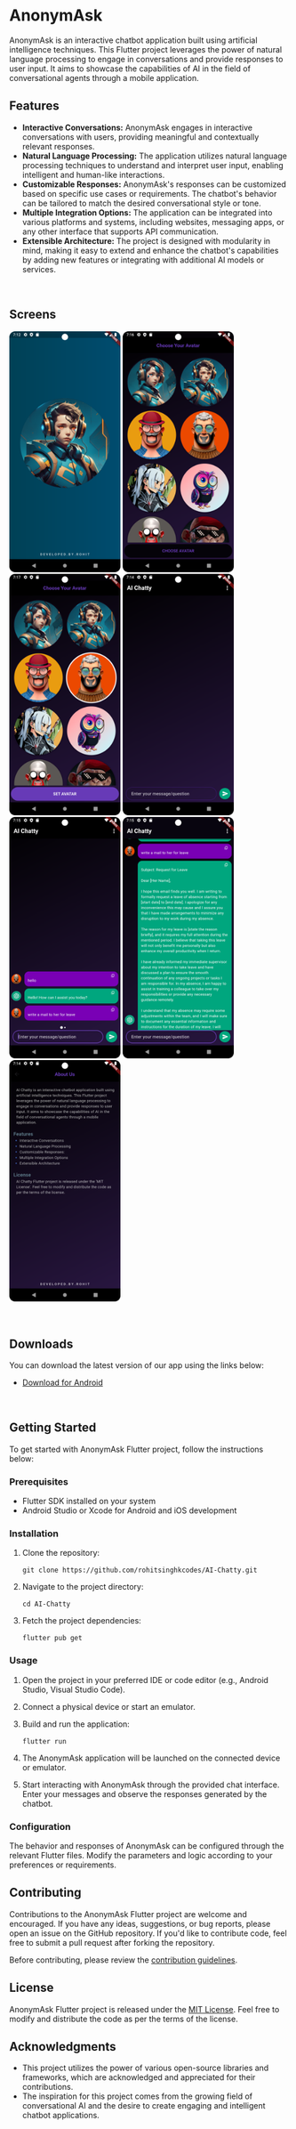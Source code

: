 # AnonymAsk

AnonymAsk is an interactive chatbot application built using artificial intelligence techniques. This Flutter project leverages the power of natural language processing to engage in conversations and provide responses to user input. It aims to showcase the capabilities of AI in the field of conversational agents through a mobile application.

## Features

- **Interactive Conversations:** AnonymAsk engages in interactive conversations with users, providing meaningful and contextually relevant responses.
- **Natural Language Processing:** The application utilizes natural language processing techniques to understand and interpret user input, enabling intelligent and human-like interactions.
- **Customizable Responses:** AnonymAsk's responses can be customized based on specific use cases or requirements. The chatbot's behavior can be tailored to match the desired conversational style or tone.
- **Multiple Integration Options:** The application can be integrated into various platforms and systems, including websites, messaging apps, or any other interface that supports API communication.
- **Extensible Architecture:** The project is designed with modularity in mind, making it easy to extend and enhance the chatbot's capabilities by adding new features or integrating with additional AI models or services.

<br>

## Screens

<p float="left">
  <img src="https://github.com/rohitsinghkcodes/RESOURCES/blob/master/Ai%20Chatty/img1.png" width="200" />
  <img src="https://github.com/rohitsinghkcodes/RESOURCES/blob/master/Ai%20Chatty/img2.png" width="200" />
  <img src="https://github.com/rohitsinghkcodes/RESOURCES/blob/master/Ai%20Chatty/img3.png" width="200" />
  <img src="https://github.com/rohitsinghkcodes/RESOURCES/blob/master/Ai%20Chatty/img4.png" width="200" />
  <img src="https://github.com/rohitsinghkcodes/RESOURCES/blob/master/Ai%20Chatty/img5.png" width="200" />
  <img src="https://github.com/rohitsinghkcodes/RESOURCES/blob/master/Ai%20Chatty/img6.png" width="200" />
  <img src="https://github.com/rohitsinghkcodes/RESOURCES/blob/master/Ai%20Chatty/img7.png" width="200" />
</p>

<br>

## Downloads

You can download the latest version of our app using the links below:

- [Download for Android](https://github.com/rohitsinghkcodes/AnonymAsk/releases/download/AnonymAsk/app-arm64-v8a-release.apk)

<br>

## Getting Started

To get started with AnonymAsk Flutter project, follow the instructions below:

### Prerequisites

- Flutter SDK installed on your system
- Android Studio or Xcode for Android and iOS development

### Installation

1. Clone the repository:

   ```
   git clone https://github.com/rohitsinghkcodes/AI-Chatty.git
   ```

2. Navigate to the project directory:

   ```
   cd AI-Chatty
   ```

3. Fetch the project dependencies:

   ```
   flutter pub get
   ```

### Usage

1. Open the project in your preferred IDE or code editor (e.g., Android Studio, Visual Studio Code).

2. Connect a physical device or start an emulator.

3. Build and run the application:

   ```
   flutter run
   ```

4. The AnonymAsk application will be launched on the connected device or emulator.

5. Start interacting with AnonymAsk through the provided chat interface. Enter your messages and observe the responses generated by the chatbot.

### Configuration

The behavior and responses of AnonymAsk can be configured through the relevant Flutter files. Modify the parameters and logic according to your preferences or requirements.

## Contributing

Contributions to the AnonymAsk Flutter project are welcome and encouraged. If you have any ideas, suggestions, or bug reports, please open an issue on the GitHub repository. If you'd like to contribute code, feel free to submit a pull request after forking the repository.

Before contributing, please review the [contribution guidelines](CONTRIBUTING.md).

## License

AnonymAsk Flutter project is released under the [MIT License](LICENSE). Feel free to modify and distribute the code as per the terms of the license.

## Acknowledgments

- This project utilizes the power of various open-source libraries and frameworks, which are acknowledged and appreciated for their contributions.
- The inspiration for this project comes from the growing field of conversational AI and the desire to create engaging and intelligent chatbot applications.
